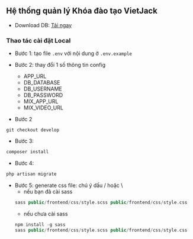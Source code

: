 ## Hệ thống quản lý Khóa đào tạo VietJack

* Download DB: [Tải ngay](https://1drv.ms/u/s!Ao8DSzz_Giank1WyaOfs-m3mb0in?e=1aYeyu)

### Thao tác cài đặt Local

* Bước 1: tạo file `.env` với nội dung ở `.env.example`

* Bước 2: thay đổi 1 số thông tin config
    * APP_URL
    * DB_DATABASE
    * DB_USERNAME
    * DB_PASSWORD
    * MIX_APP_URL
    * MIX_VIDEO_URL
    
* Bước 2
```
git checkout develop
```

* Bước 3:
```php
composer install
```

* Bước 4:
```php
php artisan migrate 
```

* Bước 5: generate css file: chú ý dấu / hoặc \\
    * nếu bạn đã cài sass
    ```php
    sass public/frontend/css/style.scss public/frontend/css/style.css
    ```
    * nếu chưa cài sass
    ```php
    npm install -g sass
    sass public/frontend/css/style.scss public/frontend/css/style.css
    ```    
  